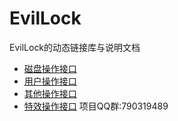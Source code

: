 # EvilLock
EvilLock的动态链接库与说明文档
- [磁盘操作接口](https://github.com/YunChenqwq/EvilLockDLL/blob/main/1.md)
- [用户操作接口](https://github.com/YunChenqwq/EvilLockDLL/blob/main/2.md)
- [其他操作接口](https://github.com/YunChenqwq/EvilLockDLL/blob/main/3.md)
- [特效操作接口](https://github.com/YunChenqwq/EvilLockDLL/blob/main/4.md)
项目QQ群:790319489
